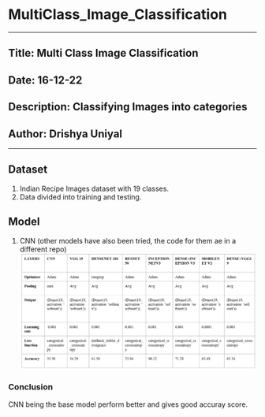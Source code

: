 # MultiClass_Image_Classification

---
## Title:  Multi Class Image Classification<br>
## Date:  16-12-22 <br>
## Description: Classifying Images into categories<br>
## Author: Drishya Uniyal <br>
---
## Dataset
1. Indian Recipe Images dataset with 19 classes.
2. Data divided into training and testing.

## Model
1. CNN (other models have also been tried, the code for them ae in a different repo)
![Alt text](models.png?raw=true "Model Comparison")

### Conclusion
CNN being the base model perform better and gives good accuray score.

